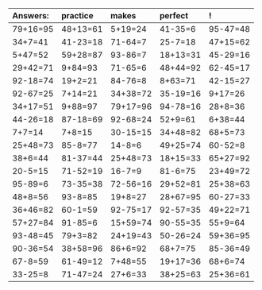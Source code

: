 | Answers: | practice | makes | perfect | ! |
| :--- | :--- | :--- | :--- | :--- |
| 79+16=95 | 48+13=61 | 5+19=24 | 41-35=6 | 95-47=48 | 
| 34+7=41 | 41-23=18 | 71-64=7 | 25-7=18 | 47+15=62 | 
| 5+47=52 | 59+28=87 | 93-86=7 | 18+13=31 | 45-29=16 | 
| 29+42=71 | 9+84=93 | 71-65=6 | 48+44=92 | 62-45=17 | 
| 92-18=74 | 19+2=21 | 84-76=8 | 8+63=71 | 42-15=27 | 
| 92-67=25 | 7+14=21 | 34+38=72 | 35-19=16 | 9+17=26 | 
| 34+17=51 | 9+88=97 | 79+17=96 | 94-78=16 | 28+8=36 | 
| 44-26=18 | 87-18=69 | 92-68=24 | 52+9=61 | 6+38=44 | 
| 7+7=14 | 7+8=15 | 30-15=15 | 34+48=82 | 68+5=73 | 
| 25+48=73 | 85-8=77 | 14-8=6 | 49+25=74 | 60-52=8 | 
| 38+6=44 | 81-37=44 | 25+48=73 | 18+15=33 | 65+27=92 | 
| 20-5=15 | 71-52=19 | 16-7=9 | 81-6=75 | 23+49=72 | 
| 95-89=6 | 73-35=38 | 72-56=16 | 29+52=81 | 25+38=63 | 
| 48+8=56 | 93-8=85 | 19+8=27 | 28+67=95 | 60-27=33 | 
| 36+46=82 | 60-1=59 | 92-75=17 | 92-57=35 | 49+22=71 | 
| 57+27=84 | 91-85=6 | 15+59=74 | 90-55=35 | 55+9=64 | 
| 93-48=45 | 79+3=82 | 24+19=43 | 50-26=24 | 59+36=95 | 
| 90-36=54 | 38+58=96 | 86+6=92 | 68+7=75 | 85-36=49 | 
| 67-8=59 | 61-49=12 | 7+48=55 | 19+17=36 | 68+6=74 | 
| 33-25=8 | 71-47=24 | 27+6=33 | 38+25=63 | 25+36=61 | 
